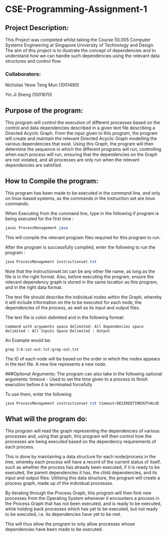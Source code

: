 # CSE-Programming-Assignment-1

## Project Description:
This Project was completed whilst taking the Course 50.005 Computer Systems Engineering at Singapore
University of Technology and Design. The aim of this project is to illustrate the concept of
dependencies and to understand how we can handle such dependencies using the relevant 
data structures and control flow.

### Collaborators:
Nicholas Yeow Teng Mun (1001490)

Yin Ji Sheng (1001670)

## Purpose of the program:
This program will control the execution of different processes based on the control and data 
dependencies described in a given text file describing a Directed Acyclic Graph. From the input 
given to this program, the program will create and maintain the relevant Directed Acyclic Graph 
modelling the various dependencies that exist. Using this Graph, the program will then determine
the sequence in which the different programs will run, controlling when each process will run,
ensuring that the dependencies on the Graph are not violated, and all processes are only run when
the relevant dependencies are satisfied. 

## How to Compile the program:
This program has been made to be executed in the command line, and only on linux-based systems, as the commands
in the instruction set are linux commands.

When Executing from the command line, type in the following if program is being executed for the first time :
```java
javac ProcessManagement.java
```
This will compile the relevant program files required for this program to run.

After the program is successfully compiled, enter the following to run the program :
```java
java ProcessManagement instructionset.txt
```
Note that the instructionset.txt can be any other file name, as long as the file is in the right format. Also,
before executing the program, ensure the relevant dependency graph is stored in the same location as this program,
and in the right data format.

The text file should describe the individual nodes within the Graph, whereby it will include information
on the to be executed for each node, the dependencies of the process, as well as its input and output
files.

The text file is colon delimited and in the following format:
```
Command with arguments space delimited: All Dependencies space delimited : All Inputs Space Delimited : Output 
```
An Example would be:
```
grep 3:6:cat-out.txt:grep-out.txt
```
The ID of each node will be based on the order in which the nodes appears in the text file. A new line
represents a new node.

###Optional Arguments:
The program can also take in the following optional arguments:
timeout - Used to set the time given to a process to finish execution before it is terminated forcefully

To use them, enter the following
```java
java ProcessManagement instructionset.txt timeout=DESIREDTIMEOUTVALUE
```

## What will the program do:

This program will read the graph representing the dependencies of various processes and, using that graph,
this program will then control how the processes are being executed based on the dependency requirements of 
each process. 

This is done by maintaining a data structure for each node/process in the tree, whereby each process will have
a record of the current status of itself, such as whether the process has already been executed, if it is 
ready to be executed, the parent dependencies it has, the child dependencies, and its input and output files. 
Utilising this data structure, the program will create a process graph, made up of the individual processes.

By iterating through the Process Graph, this program will then fork new processes from the Operating System 
whenever it encounters a process in the Process Graph that has not been executed, and is ready to be executed,
while holding back processes which has yet to be executed, but not ready to be executed, i.e. its dependencies
have yet to be met.

This will thus allow the program to only allow processes whose dependencies have been made to be executed.
